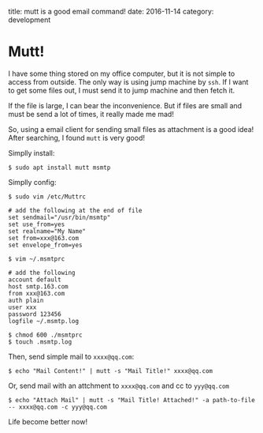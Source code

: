 title: mutt is a good email command!
date: 2016-11-14
category: development

# Mutt!

I have some thing stored on my office computer,
but it is not simple to access from outside.
The only way is using jump machine by `ssh`.
If I want to get some files out, 
I must send it to jump machine and then fetch it.

If the file is large, I can bear the inconvenience.
But if files are small and must be send a lot of times,
it really made me mad!

So, using a email client for sending small files as attachment is a good idea!
After searching, I found `mutt` is very good!

Simplly install:

    $ sudo apt install mutt msmtp
    
Simplly config:

    $ sudo vim /etc/Muttrc
    
    # add the following at the end of file
    set sendmail="/usr/bin/msmtp"
    set use_from=yes
    set realname="My Name"
    set from=xxx@163.com
    set envelope_from=yes
    
    $ vim ~/.msmtprc
    
    # add the following
    account default
    host smtp.163.com
    from xxx@163.com
    auth plain
    user xxx
    password 123456
    logfile ~/.msmtp.log
    
    $ chmod 600 ./msmtprc
    $ touch .msmtp.log

Then, send simple mail to `xxxx@qq.com`:

    $ echo "Mail Content!" | mutt -s "Mail Title!" xxxx@qq.com

Or, send mail with an attchment to `xxxx@qq.com` and cc to `yyy@qq.com`

    $ echo "Attach Mail" | mutt -s "Mail Title! Attached!" -a path-to-file -- xxxx@qq.com -c yyy@qq.com

Life become better now!